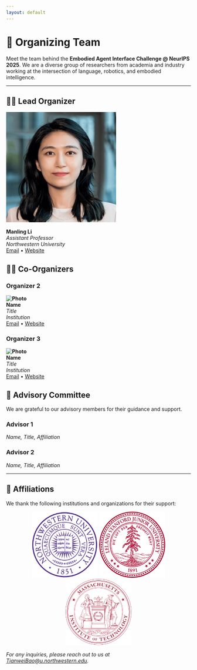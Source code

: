```yaml
---
layout: default
---
```


# 👥 Organizing Team

Meet the team behind the **Embodied Agent Interface Challenge @ NeurIPS 2025**. We are a diverse group of researchers from academia and industry working at the intersection of language, robotics, and embodied intelligence.

---

## 🧑‍💼 Lead Organizer

<img src="assets/photos/mll.jpg" alt="Manling Li" width="300"/>

**Manling Li**  
*Assistant Professor*  
*Northwestern University*  
[Email](mailto:manling.li@northwestern.edu) • [Website](https://limanling.github.io/)

## 🧑‍💻 Co-Organizers

### Organizer 2

**![Photo](path/to/photo.jpg)**  
**Name**  
*Title*  
*Institution*  
[Email](mailto:name@example.com) • [Website](https://your-website.com)

### Organizer 3

**![Photo](path/to/photo.jpg)**  
**Name**  
*Title*  
*Institution*  
[Email](mailto:name@example.com) • [Website](https://your-website.com)



## 🧠 Advisory Committee

We are grateful to our advisory members for their guidance and support.

### Advisor 1  
*Name, Title, Affiliation*

### Advisor 2  
*Name, Title, Affiliation*

---

## 🤝 Affiliations
We thank the following institutions and organizations for their support:

<p align="center">
  <img src="assets/logos/NU.png" alt="Northwestern University" height="180"/>
  <img src="assets/logos/Stanford.png" alt="Stanford University" height="180"/>
  <img src="assets/logos/MIT.png" alt="MIT" height="180"/>
</p>

*For any inquiries, please reach out to us at [TianweiBao@u.northwestern.edu](mailto:TianweiBao@u.northwestern.edu).*
